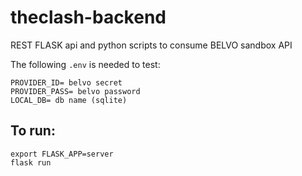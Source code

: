 # theclash-backend
REST FLASK api and python scripts to consume BELVO sandbox API

The following `.env` is needed to test:
```
PROVIDER_ID= belvo secret
PROVIDER_PASS= belvo password
LOCAL_DB= db name (sqlite)
```

## To run:
```
export FLASK_APP=server
flask run
````
